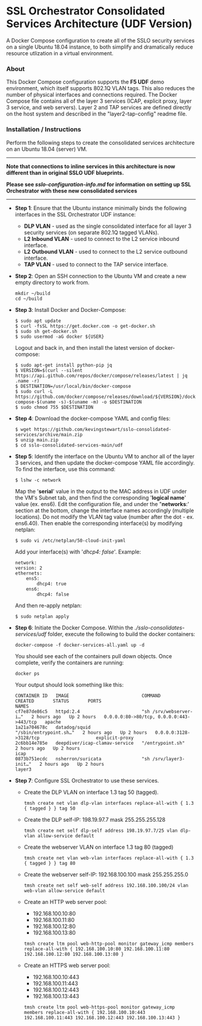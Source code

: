 # SSL Orchestrator Consolidated Services Architecture (UDF Version)
A Docker Compose configuration to create all of the SSLO security services on a single Ubuntu 18.04 instance, to both simplify and dramatically reduce resource utlization in a virtual environment.

### About
This Docker Compose configuration supports the **F5 UDF** demo environment, which itself supports 802.1Q VLAN tags. This also reduces the number of physical interfaces and connections required. The Docker Compose file contains all of the layer 3 services (ICAP, explicit proxy, layer 3 service, and web servers). Layer 2 and TAP services are defined directly on the host system and described in the "layer2-tap-config" readme file.

### Installation / Instructions
Perform the following steps to create the consolidated services architecture on an Ubuntu 18.04 (server) VM. 

-------------------

**Note that connections to inline services in this architecture is now different than in original SSLO UDF blueprints.** 

**Please see *sslo-configuration-info.md* for information on setting up SSL Orchestrator with these new consolidated services**

-------------------

- **Step 1**: Ensure that the Ubuntu instance minimally binds the following interfaces in the SSL Orchestrator UDF instance:
  
  - **DLP VLAN** - used as the single consolidated interface for all layer 3 security services (on separate 802.1Q tagged VLANs).
  - **L2 Inbound VLAN** - used to connect to the L2 service inbound interface.
  - **L2 Outbound VLAN** - used to connect to the L2 service outbound interface.
  - **TAP VLAN** - used to connect to the TAP service interface.

- **Step 2**: Open an SSH connection to the Ubuntu VM and create a new empty directory to work from.

    ```
    mkdir ~/build
    cd ~/build
    ```

- **Step 3**: Install Docker and Docker-Compose:

    ```
    $ sudo apt update
    $ curl -fsSL https://get.docker.com -o get-docker.sh
    $ sudo sh get-docker.sh
    $ sudo usermod -aG docker ${USER}
    ```
  
    Logout and back in, and then install the latest version of docker-compose:
  
    ```
    $ sudo apt-get install python-pip jq
    $ VERSION=$(curl --silent https://api.github.com/repos/docker/compose/releases/latest | jq .name -r)
    $ DESTINATION=/usr/local/bin/docker-compose
    $ sudo curl -L https://github.com/docker/compose/releases/download/${VERSION}/docker-compose-$(uname -s)-$(uname -m) -o $DESTINATION
    $ sudo chmod 755 $DESTINATION
    ```

- **Step 4**: Download the docker-compose YAML and config files:

    ```
    $ wget https://github.com/kevingstewart/sslo-consolidated-services/archive/main.zip
    $ unzip main.zip
    $ cd sslo-consolidated-services-main/udf
    ```

- **Step 5**: Identify the interface on the Ubuntu VM to anchor all of the layer 3 services, and then update the docker-compose YAML file accordingly. To find the interface, use this command:

    `$ lshw -c network`
    
    Map the '**serial**' value in the output to the MAC address in UDF under the VM's Subnet tab, and then find the corresponding '**logical name**' value (ex. ens6). Edit the configuration file, and under the "**networks**:' section at the bottom, change the interface names accordingly (multiple locations). Do not modify the VLAN tag value (number after the dot - ex. ens6.40). Then enable the corresponding interface(s) by modifying netplan:
    
    `$ sudo vi /etc/netplan/50-cloud-init-yaml`
    
    Add your interface(s) with '*dhcp4: false*'. Example:
    
    ```
    network:
    version: 2
    ethernets:
        ens5:
            dhcp4: true
        ens6:
            dhcp4: false
    ```
    
    And then re-apply netplan:
    
    `$ sudo netplan apply`

- **Step 6**: Initiate the Docker Compose. Within the *./sslo-consolidates-services/udf* folder, execute the following to build the docker containers:

    `docker-compose -f docker-services-all.yaml up -d`
    
    You should see each of the containers pull down objects. Once complete, verify the containers are running:
    
    `docker ps`
    
    Your output should look something like this:
    
    ```
    CONTAINER ID   IMAGE                           COMMAND                  CREATED       STATUS       PORTS                                      NAMES
    cf7e87de86c5   httpd:2.4                       "sh /srv/webserver-i…"   2 hours ago   Up 2 hours   0.0.0.0:80->80/tcp, 0.0.0.0:443->443/tcp   apache
    1a21a704678c   datadog/squid                   "/sbin/entrypoint.sh…"   2 hours ago   Up 2 hours   0.0.0.0:3128->3128/tcp                     explicit-proxy
    2c6bb14e785e   deepdiver/icap-clamav-service   "/entrypoint.sh"         2 hours ago   Up 2 hours                                              icap
    0873b751ecdc   nsherron/suricata               "sh /srv/layer3-init…"   2 hours ago   Up 2 hours                                              layer3
    ```

- **Step 7**: Configure SSL Orchestrator to use these services. 

    - Create the DLP VLAN on interface 1.3 tag 50 (tagged).
      
      ```
      tmsh create net vlan dlp-vlan interfaces replace-all-with { 1.3 { tagged } } tag 50
      ```
   
    - Create the DLP self-IP: 198.19.97.7 mask 255.255.255.128
    
      ```
      tmsh create net self dlp-self address 198.19.97.7/25 vlan dlp-vlan allow-service default
      ```
    
    - Create the webserver VLAN on interface 1.3 tag 80 (tagged)
    
      ```
      tmsh create net vlan web-vlan interfaces replace-all-with { 1.3 { tagged } } tag 80
      ```
    
    - Create the webserver self-IP: 192.168.100.100 mask 255.255.255.0
    
      ```
      tmsh create net self web-self address 192.168.100.100/24 vlan web-vlan allow-service default
      ```
    
    - Create an HTTP web server pool:
      - 192.168.100.10:80
      - 192.168.100.11:80
      - 192.168.100.12:80
      - 192.168.100.13:80
      
      ```
      tmsh create ltm pool web-http-pool monitor gateway_icmp members replace-all-with { 192.168.100.10:80 192.168.100.11:80 192.168.100.12:80 192.168.100.13:80 }
      ```
      
    - Create an HTTPS web server pool:
      - 192.168.100.10:443
      - 192.168.100.11:443
      - 192.168.100.12:443
      - 192.168.100.13:443
      
      ```
      tmsh create ltm pool web-https-pool monitor gateway_icmp members replace-all-with { 192.168.100.10:443 192.168.100.11:443 192.168.100.12:443 192.168.100.13:443 }
      ```
 
    


